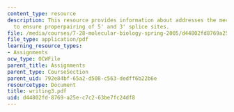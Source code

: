 ```yaml
---
content_type: resource
description: This resource provides information about addresses the mechanisms employed
  to ensure properpairing of 5' and 3' splice sites.
file: /media/courses/7-28-molecular-biology-spring-2005/d44802fd8769a25ec7c263be7fc24df8_writing3.pdf
file_type: application/pdf
learning_resource_types:
- Assignments
ocw_type: OCWFile
parent_title: Assignments
parent_type: CourseSection
parent_uid: 792e84bf-65a2-d508-c563-dedff6b22b6e
resourcetype: Document
title: writing3.pdf
uid: d44802fd-8769-a25e-c7c2-63be7fc24df8
---
```

